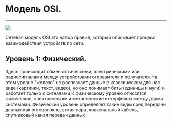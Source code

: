 # Модель OSI.
_ _ _
<image src="https://github.com/LLlMEJIb87/OTUS-learning/blob/master/3.%20The%20OSI%20model.%20The%20physical%20level/OSI.PNG">

Сетевая модель OSI это набор правил, который описывает процесс взаимодействия устройств по сети. 

## Уровень 1: Физический.

Здесь происходит обмен оптическими, электрическими или радиосигналами между устройствами отправителя и получателя.На этом уровне "железо" не распознает данные в классическом для нас виде (картинки, текст, видео), но оно понимает биты (единицы и нули) и работает только с сигналами.К физическому уровню относятся физические, электрические и механические интерфейсы между двумя системами. Физический уровень определяет такие виды сред передачи данных как оптоволокно, витая пара, коаксиальный кабель, спутниковый канал передач данных